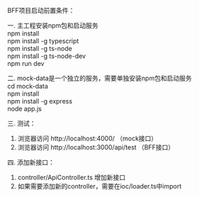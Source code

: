 BFF项目启动前置条件：

一. 主工程安装npm包和启动服务  
npm install  
npm install -g typescript  
npm install -g ts-node  
npm install -g ts-node-dev  
npm run dev

二. mock-data是一个独立的服务，需要单独安装npm包和启动服务  
cd mock-data  
npm install  
npm install -g express  
node app.js  

三. 测试：  
1. 浏览器访问 http://localhost:4000/ （mock接口）  
2. 浏览器访问 http://localhost:3000/api/test （BFF接口）

四. 添加新接口：  
1. controller/ApiController.ts 增加新接口  
2. 如果需要添加新的controller，需要在ioc/loader.ts中import  
